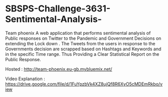 # SBSPS-Challenge-3631-Sentimental-Analysis-
Team phoenix
A web application that performs sentimental analysis  of Public responses on Twitter to the Pandemic and Government Decisions on extending the Lock down . The Tweets from the users in response to the Governments decision are scrapped based on Hashtags and Keywords and in the specific Time range.
Thus Providing a Clear Statistical Report  on the Public Response.

Hosted : http://team-phoenix.eu-gb.mybluemix.net/

Video Explanation : https://drive.google.com/file/d/1FuYpzbVk4XZ8ujQf8R6XyO5cMDEmRkbo/view
